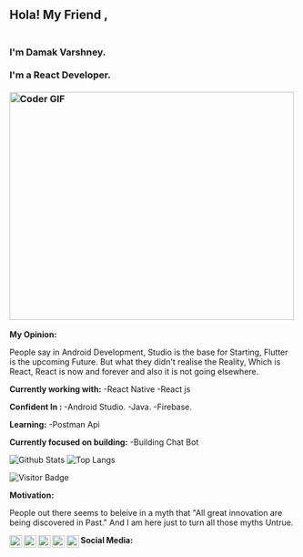 ## Hola! My Friend ,
<h3 align="left">
 <abc>
  <br> I'm Damak Varshney.<br>
  <br> I'm a React Developer. <br>
  <br>
    <img src="https://media.giphy.com/media/SWoSkN6DxTszqIKEqv/giphy.gif" alt="Coder GIF" width="500" height="400">
 </abc>
</h3>

  **My Opinion:**
  

People say in Android Development,
   Studio is the base for Starting,
   Flutter is the upcoming Future.
   But what they didn't realise the Reality,
   Which is React,
   React is now and forever and also it is not going elsewhere.
   

**Currently working with:**
-React Native 
-React js

**Confident In :**
-Android Studio.
-Java.
-Firebase.

**Learning:**
-Postman Api

**Currently focused on building:**
-Building Chat Bot   

![Github Stats](https://github-readme-stats.vercel.app/api?username=damakvarshney&count_private=true&show_icons=true&include_all_commits=true)
![Top Langs](https://github-readme-stats.vercel.app/api/top-langs/?username=damakvarshney&hide=TeX&layout=compact)

![Visitor Badge](https://visitor-badge.laobi.icu/badge?page_id=damakvarshney.damakvarshney)

  **Motivation:**

 People out there seems to beleive in a myth that "All great innovation are being discovered in Past."
And I am here just to turn all those myths Untrue.

  **Social Media:**
<a href="https://twitter.com/TheTweetOfSKR">
  <img align="left" alt="Shubham Kumar | Twitter" width="22px" src="https://cdn.jsdelivr.net/npm/simple-icons@v3/icons/twitter.svg" />
</a>
<a href="https://www.linkedin.com/in/imskr/">
  <img align="left" alt="Shubham's LinkdeIN" width="22px" src="https://cdn.jsdelivr.net/npm/simple-icons@v3/icons/linkedin.svg" />
</a>
<a href="https://www.codechef.com/users/imskr">
  <img align="left" alt="Shubham's Codechef" width="22px" src="https://cdn.jsdelivr.net/npm/simple-icons@v3/icons/codechef.svg" />
</a>
<a href="https://medium.com/@shubhamkrai123">
  <img align="left" alt="Shubham's Blog" width="22px" src="https://cdn.jsdelivr.net/npm/simple-icons@3.0.1/icons/medium.svg" />
</a>
<a href="https://www.buymeacoffee.com/imskr">
  <img align="left" alt="Buy me a Coffee" width="22px" src="https://cdn.jsdelivr.net/npm/simple-icons@3.0.1/icons/buymeacoffee.svg" />
</a>
